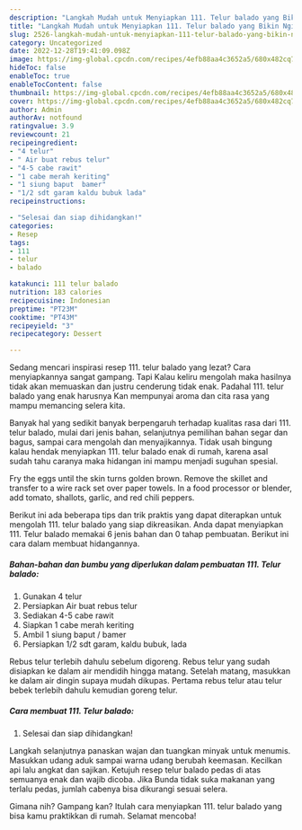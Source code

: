 ```yaml
---
description: "Langkah Mudah untuk Menyiapkan 111. Telur balado yang Bikin Ngiler, Buat Buka Puasa Bisa Manjain Lidah"
title: "Langkah Mudah untuk Menyiapkan 111. Telur balado yang Bikin Ngiler, Buat Buka Puasa Bisa Manjain Lidah"
slug: 2526-langkah-mudah-untuk-menyiapkan-111-telur-balado-yang-bikin-ngiler-buat-buka-puasa-bisa-manjain-lidah
category: Uncategorized
date: 2022-12-28T19:41:09.098Z
image: https://img-global.cpcdn.com/recipes/4efb88aa4c3652a5/680x482cq70/111-telur-balado-foto-resep-utama.jpg
hideToc: false
enableToc: true
enableTocContent: false
thumbnail: https://img-global.cpcdn.com/recipes/4efb88aa4c3652a5/680x482cq70/111-telur-balado-foto-resep-utama.jpg
cover: https://img-global.cpcdn.com/recipes/4efb88aa4c3652a5/680x482cq70/111-telur-balado-foto-resep-utama.jpg
author: Admin
authorAv: notfound
ratingvalue: 3.9
reviewcount: 21
recipeingredient:
- "4 telur"
- " Air buat rebus telur"
- "4-5 cabe rawit"
- "1 cabe merah keriting"
- "1 siung baput  bamer"
- "1/2 sdt garam kaldu bubuk lada"
recipeinstructions:

- "Selesai dan siap dihidangkan!"
categories:
- Resep
tags:
- 111
- telur
- balado

katakunci: 111 telur balado 
nutrition: 183 calories
recipecuisine: Indonesian
preptime: "PT23M"
cooktime: "PT43M"
recipeyield: "3"
recipecategory: Dessert

---
```



Sedang mencari inspirasi resep 111. telur balado yang lezat? Cara menyiapkannya sangat gampang. Tapi Kalau keliru mengolah maka hasilnya tidak akan memuaskan dan justru cenderung tidak enak. Padahal 111. telur balado yang enak harusnya Kan mempunyai aroma dan cita rasa yang mampu memancing selera kita.


Banyak hal yang sedikit banyak berpengaruh terhadap kualitas rasa dari 111. telur balado, mulai dari jenis bahan, selanjutnya pemilihan bahan segar dan bagus, sampai cara mengolah dan menyajikannya. Tidak usah bingung kalau hendak menyiapkan 111. telur balado enak di rumah, karena asal sudah tahu caranya maka hidangan ini mampu menjadi suguhan spesial.

Fry the eggs until the skin turns golden brown. Remove the skillet and transfer to a wire rack set over paper towels. In a food processor or blender, add tomato, shallots, garlic, and red chili peppers.


Berikut ini ada beberapa tips dan trik praktis yang dapat diterapkan untuk mengolah 111. telur balado yang siap dikreasikan. Anda dapat menyiapkan 111. Telur balado memakai 6 jenis bahan dan 0 tahap pembuatan. Berikut ini cara dalam membuat hidangannya.

<!--inarticleads1-->

##### Bahan-bahan dan bumbu yang diperlukan dalam pembuatan 111. Telur balado:

1. Gunakan 4 telur
1. Persiapkan  Air buat rebus telur
1. Sediakan 4-5 cabe rawit
1. Siapkan 1 cabe merah keriting
1. Ambil 1 siung baput / bamer
1. Persiapkan 1/2 sdt garam, kaldu bubuk, lada


Rebus telur terlebih dahulu sebelum digoreng. Rebus telur yang sudah disiapkan ke dalam air mendidih hingga matang. Setelah matang, masukkan ke dalam air dingin supaya mudah dikupas. Pertama rebus telur atau telur bebek terlebih dahulu kemudian goreng telur. 

<!--inarticleads2-->

##### Cara membuat 111. Telur balado:


1. Selesai dan siap dihidangkan!

Langkah selanjutnya panaskan wajan dan tuangkan minyak untuk menumis. Masukkan udang aduk sampai warna udang berubah keemasan. Kecilkan api lalu angkat dan sajikan. Ketujuh resep telur balado pedas di atas semuanya enak dan wajib dicoba. Jika Bunda tidak suka makanan yang terlalu pedas, jumlah cabenya bisa dikurangi sesuai selera. 

Gimana nih? Gampang kan? Itulah cara menyiapkan 111. telur balado yang bisa kamu praktikkan di rumah. Selamat mencoba!
